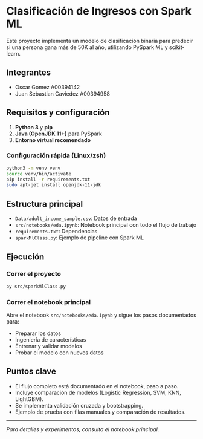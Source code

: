 
# Clasificación de Ingresos con Spark ML

Este proyecto implementa un modelo de clasificación binaria para predecir si una persona gana más de 50K al año, utilizando PySpark ML y scikit-learn.

## Integrantes

* Oscar Gomez A00394142
* Juan Sebastian Caviedez A00394958

## Requisitos y configuración

1. **Python 3** y **pip**
2. **Java (OpenJDK 11+)** para PySpark
3. **Entorno virtual recomendado**

### Configuración rápida (Linux/zsh)

```zsh
python3 -m venv venv
source venv/bin/activate
pip install -r requirements.txt
sudo apt-get install openjdk-11-jdk
```

## Estructura principal

- `Data/adult_income_sample.csv`: Datos de entrada
- `src/notebooks/eda.ipynb`: Notebook principal con todo el flujo de trabajo
- `requirements.txt`: Dependencias
- `sparkMlClass.py`: Ejemplo de pipeline con Spark ML

## Ejecución

### Correr el proyecto

```bash
py src/sparkMlClass.py
```

### Correr el notebook principal

Abre el notebook `src/notebooks/eda.ipynb` y sigue los pasos documentados para:

- Preparar los datos
- Ingeniería de características
- Entrenar y validar modelos
- Probar el modelo con nuevos datos

## Puntos clave

- El flujo completo está documentado en el notebook, paso a paso.
- Incluye comparación de modelos (Logistic Regression, SVM, KNN, LightGBM).
- Se implementa validación cruzada y bootstrapping.
- Ejemplo de prueba con filas manuales y comparación de resultados.

---
*Para detalles y experimentos, consulta el notebook principal.*
